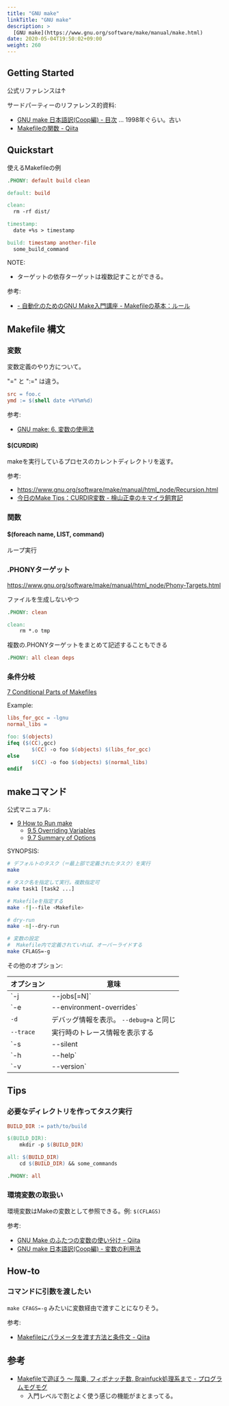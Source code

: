 ```yaml
---
title: "GNU make"
linkTitle: "GNU make"
description: >
  [GNU make](https://www.gnu.org/software/make/manual/make.html)
date: 2020-05-04T19:50:02+09:00
weight: 260
---
```


## Getting Started

公式リファレンスは↑

サードパーティーのリファレンス的資料:

- [GNU make 日本語訳(Coop編) - 目次](http://www.ecoop.net/coop/translated/GNUMake3.77/make_toc.jp.html) ... 1998年ぐらい。古い
- [Makefileの関数 - Qiita](http://qiita.com/chibi929/items/b8c5f36434d5d3fbfa4a)

## Quickstart

使えるMakefileの例

```Makefile
.PHONY: default build clean

default: build

clean:
  rm -rf dist/

timestamp:
  date +%s > timestamp

build: timestamp another-file
  some_build_command
```

NOTE:

- ターゲットの依存ターゲットは複数記すことができる。

参考:

- [- 自動化のためのGNU Make入門講座 - Makefileの基本：ルール](http://objectclub.jp/community/memorial/homepage3.nifty.com/masarl/article/gnu-make/rule.html)


## Makefile 構文

### 変数

変数定義のやり方について。

"=" と ":=" は違う。

```Makefile
src = foo.c
ymd := $(shell date +%Y%m%d)
```

参考:

- [GNU make: 6. 変数の使用法](http://quruli.ivory.ne.jp/document/make_3.79.1/make-jp_5.html "GNU make: 6. 変数の使用法")

#### $(CURDIR)

makeを実行しているプロセスのカレントディレクトリを返す。

参考:

- https://www.gnu.org/software/make/manual/html_node/Recursion.html
- [今日のMake Tips：CURDIR変数 - 檜山正幸のキマイラ飼育記](http://d.hatena.ne.jp/m-hiyama/20080805/1217915354 "今日のMake Tips：CURDIR変数 - 檜山正幸のキマイラ飼育記")

### 関数

#### $(foreach name, LIST, command)

ループ実行

### .PHONYターゲット

https://www.gnu.org/software/make/manual/html_node/Phony-Targets.html

ファイルを生成しないやつ

```Makefile
.PHONY: clean

clean:
    rm *.o tmp
```

複数の.PHONYターゲットをまとめて記述することもできる

```Makefile
.PHONY: all clean deps
```

### 条件分岐

[7 Conditional Parts of Makefiles](https://www.gnu.org/software/make/manual/make.html#Conditionals)

Example:

```Makefile
libs_for_gcc = -lgnu
normal_libs =

foo: $(objects)
ifeq ($(CC),gcc)
        $(CC) -o foo $(objects) $(libs_for_gcc)
else
        $(CC) -o foo $(objects) $(normal_libs)
endif
```

## makeコマンド

公式マニュアル:

- [9 How to Run make](https://www.gnu.org/software/make/manual/make.html#Running)
  - [9.5 Overriding Variables](https://www.gnu.org/software/make/manual/make.html#Overriding)
  - [9.7 Summary of Options](https://www.gnu.org/software/make/manual/make.html#Options-Summary)

SYNOPSIS:

```sh
# デフォルトのタスク（＝最上部で定義されたタスク）を実行
make

# タスク名を指定して実行。複数指定可
make task1 [task2 ...]

# Makefileを指定する
make -f|--file <Makefile>

# dry-run
make -n|--dry-run

# 変数の設定
#  Makefile内で定義されていれば、オーバーライドする
make CFLAGS=-g
```

その他のオプション:

 オプション | 意味
------------|------
 `-j|--jobs[=N]` | 同時実行数を指定。See [5.4 Parallel Execution](https://www.gnu.org/software/make/manual/make.html#Parallel)
 `-e|--environment-overrides` | 環境変数をオーバーライドする
 `-d` | デバッグ情報を表示。 `--debug=a` と同じ
 `--trace` | 実行時のトレース情報を表示する
 `-s|--silent|--quiet` | 実行されるタスクをプリントしない
 `-h|--help` | ヘルプ表示
 `-v|--version` | バージョン表示

## Tips
### 必要なディレクトリを作ってタスク実行

```Makefile
BUILD_DIR := path/to/build

$(BUILD_DIR):
    mkdir -p $(BUILD_DIR)

all: $(BUILD_DIR)
    cd $(BUILD_DIR) && some_commands

.PHONY: all
```

### 環境変数の取扱い

環境変数はMakeの変数として参照できる。例: `$(CFLAGS)`

参考:

- [GNU Make のふたつの変数の使い分け - Qiita](https://qiita.com/kojiohta/items/54b1a9f7d482c35dc4fa)
- [GNU make 日本語訳(Coop編) - 変数の利用法](https://www.ecoop.net/coop/translated/GNUMake3.77/make_6.jp.html)

## How-to
### コマンドに引数を渡したい

`make CFAGS=-g` みたいに変数経由で渡すことになりそう。

参考:

- [Makefileにパラメータを渡す方法と条件文 - Qiita](https://qiita.com/liubin/items/69d9faf804e82ddec376)

## 参考

- [Makefileで遊ぼう 〜 階乗, フィボナッチ数, Brainfuck処理系まで - プログラムモグモグ](http://itchyny.hatenablog.com/entry/20120213/1329135107)
  - 入門レベルで割とよく使う感じの機能がまとまってる。
